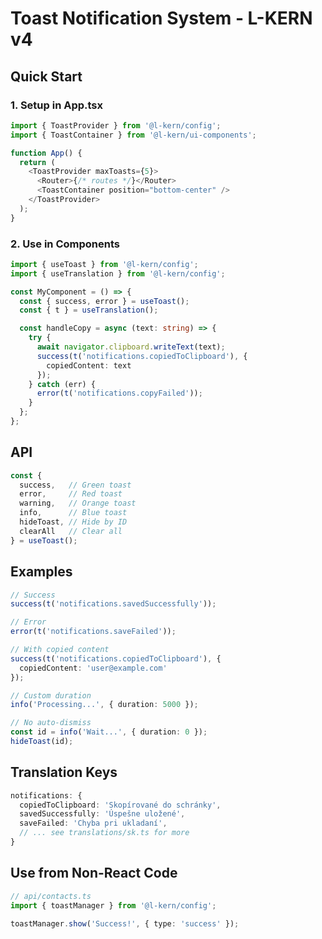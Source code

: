 # Toast Notification System - L-KERN v4

## Quick Start

### 1. Setup in App.tsx

```typescript
import { ToastProvider } from '@l-kern/config';
import { ToastContainer } from '@l-kern/ui-components';

function App() {
  return (
    <ToastProvider maxToasts={5}>
      <Router>{/* routes */}</Router>
      <ToastContainer position="bottom-center" />
    </ToastProvider>
  );
}
```

### 2. Use in Components

```typescript
import { useToast } from '@l-kern/config';
import { useTranslation } from '@l-kern/config';

const MyComponent = () => {
  const { success, error } = useToast();
  const { t } = useTranslation();

  const handleCopy = async (text: string) => {
    try {
      await navigator.clipboard.writeText(text);
      success(t('notifications.copiedToClipboard'), {
        copiedContent: text
      });
    } catch (err) {
      error(t('notifications.copyFailed'));
    }
  };
};
```

## API

```typescript
const {
  success,   // Green toast
  error,     // Red toast
  warning,   // Orange toast
  info,      // Blue toast
  hideToast, // Hide by ID
  clearAll   // Clear all
} = useToast();
```

## Examples

```typescript
// Success
success(t('notifications.savedSuccessfully'));

// Error
error(t('notifications.saveFailed'));

// With copied content
success(t('notifications.copiedToClipboard'), {
  copiedContent: 'user@example.com'
});

// Custom duration
info('Processing...', { duration: 5000 });

// No auto-dismiss
const id = info('Wait...', { duration: 0 });
hideToast(id);
```

## Translation Keys

```typescript
notifications: {
  copiedToClipboard: 'Skopírované do schránky',
  savedSuccessfully: 'Úspešne uložené',
  saveFailed: 'Chyba pri ukladaní',
  // ... see translations/sk.ts for more
}
```

## Use from Non-React Code

```typescript
// api/contacts.ts
import { toastManager } from '@l-kern/config';

toastManager.show('Success!', { type: 'success' });
```
